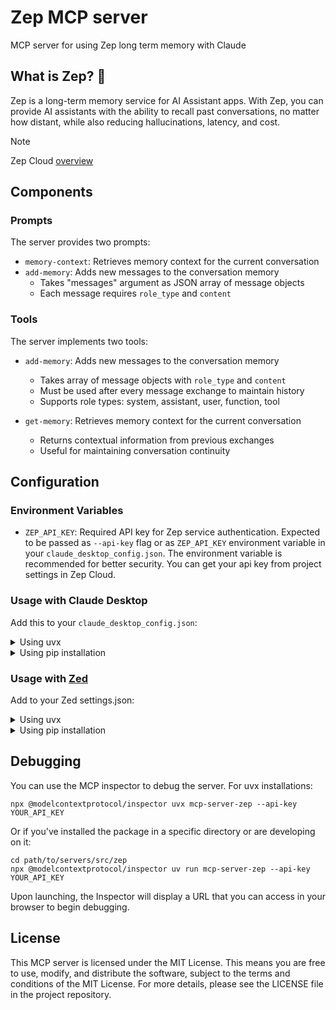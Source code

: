 # Zep MCP server

MCP server for using Zep long term memory with Claude

## What is Zep? 💬
Zep is a long-term memory service for AI Assistant apps. With Zep, you can provide AI assistants with the ability to recall past conversations, no matter how distant, while also reducing hallucinations, latency, and cost.

> [!NOTE]
> Zep Cloud [overview](https://help.getzep.com/concepts)

## Components

### Prompts

The server provides two prompts:
- `memory-context`: Retrieves memory context for the current conversation
- `add-memory`: Adds new messages to the conversation memory
  - Takes "messages" argument as JSON array of message objects
  - Each message requires `role_type` and `content`

### Tools

The server implements two tools:
- `add-memory`: Adds new messages to the conversation memory
  - Takes array of message objects with `role_type` and `content`
  - Must be used after every message exchange to maintain history
  - Supports role types: system, assistant, user, function, tool
  
- `get-memory`: Retrieves memory context for the current conversation
  - Returns contextual information from previous exchanges
  - Useful for maintaining conversation continuity

## Configuration

### Environment Variables

- `ZEP_API_KEY`: Required API key for Zep service authentication. Expected to be passed as `--api-key` flag or as `ZEP_API_KEY` environment variable in your `claude_desktop_config.json`. The environment variable is recommended for better security.
You can get your api key from project settings in Zep Cloud.

### Usage with Claude Desktop

Add this to your `claude_desktop_config.json`:

<details>
<summary>Using uvx</summary>

```json
"mcpServers": {
  "zep": {
    "command": "uvx",
    "args": ["mcp-server-zep", "--api-key", "YOUR_API_KEY"],
    "env": {
      "ZEP_API_KEY": "YOUR_API_KEY"
    }
  }
}
```
</details>

<details>
<summary>Using pip installation</summary>

```json
"mcpServers": {
  "mcp-server-zep": {
    "command": "python",
    "args": ["-m", "mcp-server-zep", "--api-key", "YOUR_API_KEY"],
    "env": {
      "ZEP_API_KEY": "YOUR_API_KEY"
    }
  }
}
```
</details>

### Usage with [Zed](https://github.com/zed-industries/zed)

Add to your Zed settings.json:

<details>
<summary>Using uvx</summary>

```json
"context_servers": [
  "mcp-server-zep": {
    "command": "uvx",
    "args": ["mcp-server-zep", "--api-key", "YOUR_API_KEY"],
    "env": {
      "ZEP_API_KEY": "YOUR_API_KEY"
    }
  }
],
```
</details>

<details>
<summary>Using pip installation</summary>

```json
"context_servers": {
  "mcp-server-zep": {
    "command": "python",
    "args": ["-m", "mcp-server-zep", "--api-key", "YOUR_API_KEY"],
    "env": {
      "ZEP_API_KEY": "YOUR_API_KEY"
    }
  }
},
```
</details>

## Debugging

You can use the MCP inspector to debug the server. For uvx installations:

```
npx @modelcontextprotocol/inspector uvx mcp-server-zep --api-key YOUR_API_KEY
```

Or if you've installed the package in a specific directory or are developing on it:

```
cd path/to/servers/src/zep
npx @modelcontextprotocol/inspector uv run mcp-server-zep --api-key YOUR_API_KEY
```


Upon launching, the Inspector will display a URL that you can access in your browser to begin debugging.

## License

This MCP server is licensed under the MIT License. This means you are free to use, modify, and distribute the software, subject to the terms and conditions of the MIT License. For more details, please see the LICENSE file in the project repository.